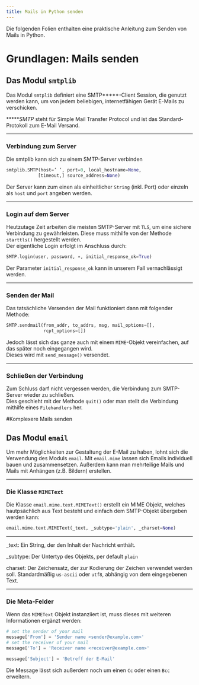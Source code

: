 ```yaml
---
title: Mails in Python senden
---
```


Die folgenden Folien enthalten eine praktische Anleitung zum Senden von
Mails in Python.

# Grundlagen: Mails senden


## Das Modul `smtplib`


Das Modul `smtplib` definiert eine SMTP**\***-Client Session, die genutzt werden kann, um
von jedem beliebigen, internetfähigen Gerät E-Mails zu verschicken.  

**\****SMTP* steht für Simple Mail Transfer Protocol und ist das Standard-Protokoll zum E-Mail Versand.

---

### Verbindung zum Server


Die smtplib kann sich zu
einem SMTP-Server verbinden

```python
smtplib.SMTP(host=’ ’, port=0, local_hostname=None,
            [timeout,] source_address=None)
```

Der Server kann zum einen als einheitlicher `String` (inkl. Port) oder
einzeln als `host` und `port` angeben werden.

---

### Login auf dem Server


Heutzutage Zeit arbeiten die meisten SMTP-Server mit `TLS`, um eine sichere Verbindung zu gewährleisten. Diese muss mithilfe von der Methode `starttls()` hergestellt werden.  
Der eigentliche Login erfolgt im Anschluss durch:    

```python
SMTP.login(user, password, ∗, initial_response_ok=True)
```

Der Parameter `initial_response_ok` kann in unserem Fall vernachlässigt
werden.

---

### Senden der Mail


Das tatsächliche Versenden der Mail funktioniert dann mit folgender Methode:  

```python
SMTP.sendmail(from_addr, to_addrs, msg, mail_options=[],
              rcpt_options=[])
```

Jedoch lässt sich das ganze auch mit einem `MIME`-Objekt vereinfachen, auf das später noch eingegangen wird.  
Dieses wird mit `send_message()` versendet.

---

### Schließen der Verbindung

Zum Schluss darf nicht vergessen werden, die Verbindung zum SMTP-Server wieder zu schließen.  
Dies geschieht mit der Methode `quit()` oder man stellt die Verbindung
mithilfe eines `Filehandlers` her.


#Komplexere Mails senden


## Das Modul `email`


Um mehr Möglichkeiten zur Gestaltung der E-Mail zu haben, lohnt sich die Verwendung des Moduls
`email`.
Mit `email.mime` lassen sich Emails individuell bauen und
zusammensetzen. Außerdem kann man mehrteilige Mails und Mails mit
Anhängen (z.B. Bildern) erstellen.

---

### Die Klasse `MIMEText`

Die Klasse `email.mime.text.MIMEText()` erstellt ein MIME Objekt, welches
hautpsächlich aus Text besteht und einfach dem SMTP-Objekt übergeben
werden kann:  
```python
email.mime.text.MIMEText(_text, _subtype='plain', _charset=None)
```

---

\_text: Ein String, der den Inhalt der Nachricht enthält.

\_subtype: Der Untertyp des Objekts, per default `plain`

charset: Der Zeichensatz, der zur Kodierung der Zeichen verwendet
    werden soll. Standardmäßig `us-ascii` oder `utf8`, abhängig von dem
    eingegebenen Text.

---

### Die Meta-Felder


Wenn das `MIMEText` Objekt instanziiert ist, muss dieses mit weiteren Informationen ergänzt werden:  

```python
# set the sender of your mail
message['From'] = 'Sender name <sender@example.com>'
# set the receiver of your mail
message['To'] = 'Receiver name <receiver@example.com>'

message['Subject'] = 'Betreff der E-Mail'
```

Die Message lässt sich außerdem noch um einen `Cc` oder einen `Bcc`
erweitern.
